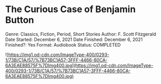 # The Curious Case of Benjamin Button

Genre: Classics, Fiction, Period, Short Stories
Author: F. Scott Fitzgerald
Date Started: December 6, 2021
Date Finished: December 6, 2021
Finished?: Yes
Format: Audiobook
Status: COMPLETED

![https://img1.od-cdn.com/ImageType-400/0293-1/73B/C1A/57/%7B73BC1A57-3FFF-4466-80CA-6A3EAE88575F%7DImg400.jpg](https://img1.od-cdn.com/ImageType-400/0293-1/73B/C1A/57/%7B73BC1A57-3FFF-4466-80CA-6A3EAE88575F%7DImg400.jpg)